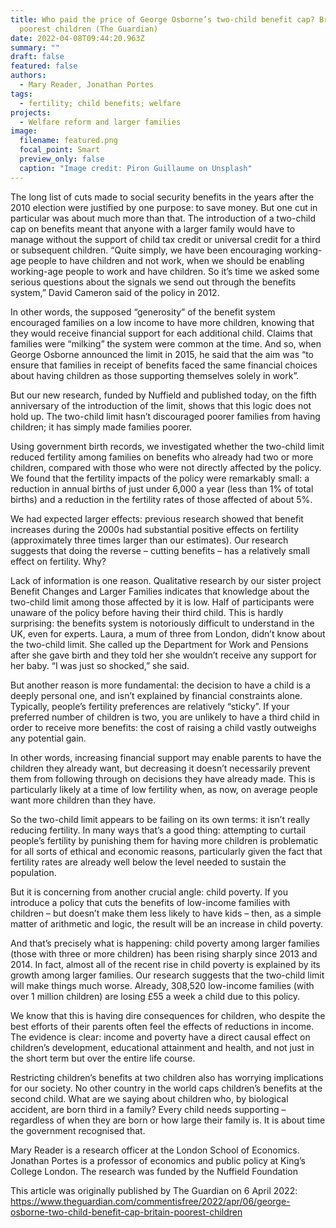 ```yaml
---
title: Who paid the price of George Osborne’s two-child benefit cap? Britain’s
  poorest children (The Guardian)
date: 2022-04-08T09:44:20.963Z
summary: ""
draft: false
featured: false
authors:
  - Mary Reader, Jonathan Portes
tags:
  - fertility; child benefits; welfare
projects:
  - Welfare reform and larger families
image:
  filename: featured.png
  focal_point: Smart
  preview_only: false
  caption: "Image credit: Piron Guillaume on Unsplash"
---
```

The long list of cuts made to social security benefits in the years after the 2010 election were justified by one purpose: to save money. But one cut in particular was about much more than that. The introduction of a two-child cap on benefits meant that anyone with a larger family would have to manage without the support of child tax credit or universal credit for a third or subsequent children. “Quite simply, we have been encouraging working-age people to have children and not work, when we should be enabling working-age people to work and have children. So it’s time we asked some serious questions about the signals we send out through the benefits system,” David Cameron said of the policy in 2012.

In other words, the supposed “generosity” of the benefit system encouraged families on a low income to have more children, knowing that they would receive financial support for each additional child. Claims that families were “milking” the system were common at the time. And so, when George Osborne announced the limit in 2015, he said that the aim was “to ensure that families in receipt of benefits faced the same financial choices about having children as those supporting themselves solely in work”.

But our new research, funded by Nuffield and published today, on the fifth anniversary of the introduction of the limit, shows that this logic does not hold up. The two-child limit hasn’t discouraged poorer families from having children; it has simply made families poorer.

Using government birth records, we investigated whether the two-child limit reduced fertility among families on benefits who already had two or more children, compared with those who were not directly affected by the policy. We found that the fertility impacts of the policy were remarkably small: a reduction in annual births of just under 6,000 a year (less than 1% of total births) and a reduction in the fertility rates of those affected of about 5%.

We had expected larger effects: previous research showed that benefit increases during the 2000s had substantial positive effects on fertility (approximately three times larger than our estimates). Our research suggests that doing the reverse – cutting benefits – has a relatively small effect on fertility. Why?

Lack of information is one reason. Qualitative research by our sister project Benefit Changes and Larger Families indicates that knowledge about the two-child limit among those affected by it is low. Half of participants were unaware of the policy before having their third child. This is hardly surprising: the benefits system is notoriously difficult to understand in the UK, even for experts. Laura, a mum of three from London, didn’t know about the two-child limit. She called up the Department for Work and Pensions after she gave birth and they told her she wouldn’t receive any support for her baby. “I was just so shocked,” she said.

But another reason is more fundamental: the decision to have a child is a deeply personal one, and isn’t explained by financial constraints alone. Typically, people’s fertility preferences are relatively “sticky”. If your preferred number of children is two, you are unlikely to have a third child in order to receive more benefits: the cost of raising a child vastly outweighs any potential gain.

In other words, increasing financial support may enable parents to have the children they already want, but decreasing it doesn’t necessarily prevent them from following through on decisions they have already made. This is particularly likely at a time of low fertility when, as now, on average people want more children than they have.

So the two-child limit appears to be failing on its own terms: it isn’t really reducing fertility. In many ways that’s a good thing: attempting to curtail people’s fertility by punishing them for having more children is problematic for all sorts of ethical and economic reasons, particularly given the fact that fertility rates are already well below the level needed to sustain the population.

But it is concerning from another crucial angle: child poverty. If you introduce a policy that cuts the benefits of low-income families with children – but doesn’t make them less likely to have kids – then, as a simple matter of arithmetic and logic, the result will be an increase in child poverty.

And that’s precisely what is happening: child poverty among larger families (those with three or more children) has been rising sharply since 2013 and 2014. In fact, almost all of the recent rise in child poverty is explained by its growth among larger families. Our research suggests that the two-child limit will make things much worse. Already, 308,520 low-income families (with over 1 million children) are losing £55 a week a child due to this policy.

We know that this is having dire consequences for children, who despite the best efforts of their parents often feel the effects of reductions in income. The evidence is clear: income and poverty have a direct causal effect on children’s development, educational attainment and health, and not just in the short term but over the entire life course.

Restricting children’s benefits at two children also has worrying implications for our society. No other country in the world caps children’s benefits at the second child. What are we saying about children who, by biological accident, are born third in a family? Every child needs supporting – regardless of when they are born or how large their family is. It is about time the government recognised that.

Mary Reader is a research officer at the London School of Economics.
Jonathan Portes is a professor of economics and public policy at King’s College London. The research was funded by the Nuffield Foundation

This article was originally published by The Guardian on 6 April 2022: https://www.theguardian.com/commentisfree/2022/apr/06/george-osborne-two-child-benefit-cap-britain-poorest-children
